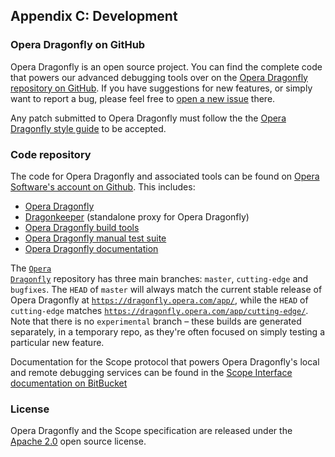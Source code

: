 ## Appendix C: Development

### Opera Dragonfly on GitHub

Opera Dragonfly is an open source project. You can find the complete code that powers our advanced debugging tools over on the <a href="https://github.com/operasoftware/dragonfly">Opera Dragonfly repository on GitHub</a>. If you have suggestions for new features, or simply want to report a bug, please feel free to <a href="https://github.com/operasoftware/dragonfly/issues">open a new issue</a> there.

Any patch submitted to Opera Dragonfly must follow the the <a href="https://github.com/operasoftware/dragonfly/wiki/Code-style-guide">Opera Dragonfly style guide</a> to be accepted.

### Code repository

The code for Opera Dragonfly and associated tools can be found on <a href="https://github.com/operasoftware/">Opera Software's account on Github</a>. This includes:

* <a href="https://github.com/operasoftware/dragonfly">Opera Dragonfly</a>
* <a href="https://github.com/operasoftware/dragonkeeper">Dragonkeeper</a> (standalone proxy for Opera Dragonfly)
* <a href="https://github.com/operasoftware/dragonfly-build-tools">Opera Dragonfly build tools</a>
* <a href="https://github.com/operasoftware/dragonfly-manual-test-suite">Opera Dragonfly manual test suite</a>
* <a href="https://github.com/operasoftware/dragonfly-documentation">Opera Dragonfly documentation</a>

The <a href="https://github.com/operasoftware/dragonfly"><code>Opera Dragonfly</code></a> repository has three main branches: <code>master</code>, <code>cutting-edge</code> and <code>bugfixes</code>. The <code>HEAD</code> of <code>master</code> will always match the current stable release of Opera Dragonfly at <code>https://dragonfly.opera.com/app/</a></code>, while the <code>HEAD</code> of <code>cutting-edge</code> matches <code>https://dragonfly.opera.com/app/cutting-edge/</code>. Note that there is no <code>experimental</code> branch – these builds are generated separately, in a temporary repo, as they're often focused on simply testing a particular new feature.

Documentation for the Scope protocol that powers Opera Dragonfly's local and remote debugging services can be found in the <a href="http://scope.bitbucket.org/scope/">Scope Interface documentation on BitBucket</a>

### License

Opera Dragonfly and the Scope specification are released under the <a href="http://www.apache.org/licenses/LICENSE-2.0">Apache 2.0</a> open source license.